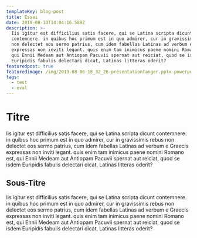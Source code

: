 ```yaml
---
templateKey: blog-post
title: Essai
date: 2019-08-13T14:04:16.589Z
description: >-
  Iis igitur est difficilius satis facere, qui se Latina scripta dicunt
  contemnere. in quibus hoc primum est in quo admirer, cur in gravissimis rebus
  non delectet eos sermo patrius, cum idem fabellas Latinas ad verbum e Graecis
  expressas non inviti legant. quis enim tam inimicus paene nomini Romano est,
  qui Ennii Medeam aut Antiopam Pacuvii spernat aut reiciat, quod se isdem
  Euripidis fabulis delectari dicat, Latinas litteras oderit?
featuredpost: true
featuredimage: /img/2019-08-06-18_32_26-présentationtanger.pptx-powerpoint.png
tags:
  - test
  - eval
---
```

# Titre 
Iis igitur est difficilius satis facere, qui se Latina scripta dicunt contemnere. in quibus hoc primum est in quo admirer, cur in gravissimis rebus non delectet eos sermo patrius, cum idem fabellas Latinas ad verbum e Graecis expressas non inviti legant. quis enim tam inimicus paene nomini Romano est, qui Ennii Medeam aut Antiopam Pacuvii spernat aut reiciat, quod se isdem Euripidis fabulis delectari dicat, Latinas litteras oderit?

## Sous-Titre
Iis igitur est difficilius satis facere, qui se Latina scripta dicunt contemnere. in quibus hoc primum est in quo admirer, cur in gravissimis rebus non delectet eos sermo patrius, cum idem fabellas Latinas ad verbum e Graecis expressas non inviti legant. quis enim tam inimicus paene nomini Romano est, qui Ennii Medeam aut Antiopam Pacuvii spernat aut reiciat, quod se isdem Euripidis fabulis delectari dicat, Latinas litteras oderit?
